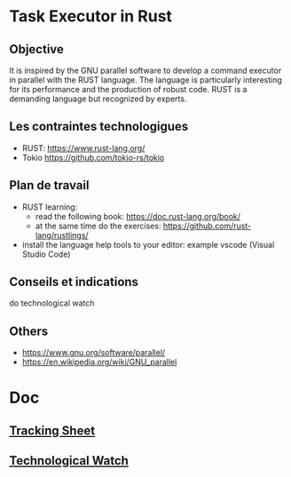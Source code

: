 # Task Executor in Rust

## Objective
It is inspired by the GNU parallel software to develop a command executor in parallel with the RUST language. The language is particularly interesting for its performance and the production of robust code.
RUST is a demanding language but recognized by experts.

## Les contraintes technologigues
- RUST: https://www.rust-lang.org/
- Tokio https://github.com/tokio-rs/tokio

## Plan de travail
- RUST learning:
    - read the following book: https://doc.rust-lang.org/book/
    - at the same time do the exercises: https://github.com/rust-lang/rustlings/
- install the language help tools to your editor: example vscode (Visual Studio Code)

## Conseils et indications
do technological watch

## Others
- https://www.gnu.org/software/parallel/
- https://en.wikipedia.org/wiki/GNU_parallel

# Doc
## [Tracking Sheet](tracking-sheet.md)
## [Technological Watch](technological-watch.md)
